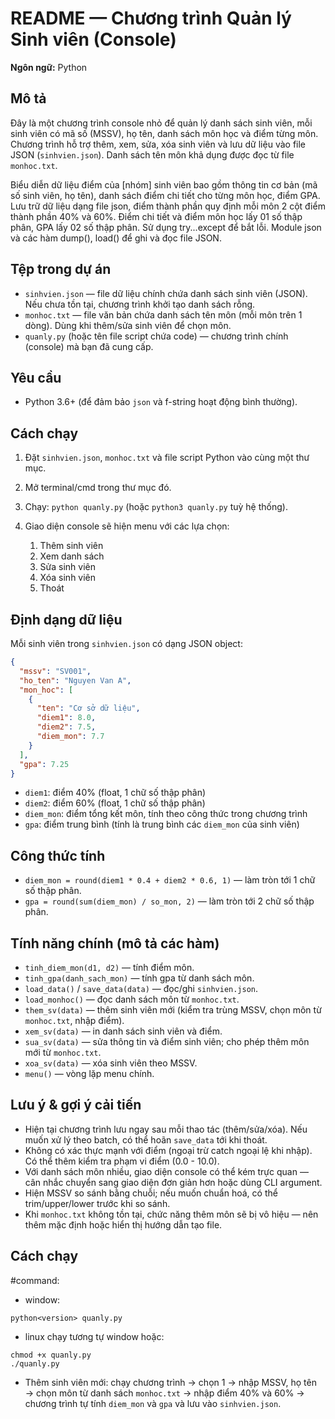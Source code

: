 # README — Chương trình Quản lý Sinh viên (Console)

**Ngôn ngữ:** Python 

## Mô tả

Đây là một chương trình console nhỏ để quản lý danh sách sinh viên, mỗi sinh viên có mã số (MSSV), họ tên, danh sách môn học và điểm từng môn. Chương trình hỗ trợ thêm, xem, sửa, xóa sinh viên và lưu dữ liệu vào file JSON (`sinhvien.json`). Danh sách tên môn khả dụng được đọc từ file `monhoc.txt`.

Biểu diễn dữ liệu điểm của [nhóm] sinh viên bao gồm thông tin cơ bản (mã số sinh viên, họ tên), danh sách điểm chi tiết cho từng môn học, điểm GPA. Lưu trữ dữ liệu dạng file json, điểm thành phần quy định mỗi môn 2 cột điểm thành phần 40% và 60%.
Điểm chi tiết và điểm môn học lấy 01 số thập phân, GPA lấy 02 số thập phân.
Sử dụng try...except để bắt lỗi. Module json và các hàm dump(), load() để ghi và đọc file JSON.

## Tệp trong dự án

* `sinhvien.json` — file dữ liệu chính chứa danh sách sinh viên (JSON). Nếu chưa tồn tại, chương trình khởi tạo danh sách rỗng.
* `monhoc.txt` — file văn bản chứa danh sách tên môn (mỗi môn trên 1 dòng). Dùng khi thêm/sửa sinh viên để chọn môn.
* `quanly.py` (hoặc tên file script chứa code) — chương trình chính (console) mà bạn đã cung cấp.

## Yêu cầu

* Python 3.6+ (để đảm bảo `json` và f-string hoạt động bình thường).

## Cách chạy

1. Đặt `sinhvien.json`, `monhoc.txt` và file script Python vào cùng một thư mục.
2. Mở terminal/cmd trong thư mục đó.
3. Chạy: `python quanly.py` (hoặc `python3 quanly.py` tuỳ hệ thống).
4. Giao diện console sẽ hiện menu với các lựa chọn:

   1. Thêm sinh viên
   2. Xem danh sách
   3. Sửa sinh viên
   4. Xóa sinh viên
   5. Thoát

## Định dạng dữ liệu

Mỗi sinh viên trong `sinhvien.json` có dạng JSON object:

```json
{
  "mssv": "SV001",
  "ho_ten": "Nguyen Van A",
  "mon_hoc": [
    {
      "ten": "Cơ sở dữ liệu",
      "diem1": 8.0,
      "diem2": 7.5,
      "diem_mon": 7.7
    }
  ],
  "gpa": 7.25
}
```

* `diem1`: điểm 40% (float, 1 chữ số thập phân)
* `diem2`: điểm 60% (float, 1 chữ số thập phân)
* `diem_mon`: điểm tổng kết môn, tính theo công thức trong chương trình
* `gpa`: điểm trung bình (tính là trung bình các `diem_mon` của sinh viên)

## Công thức tính

* `diem_mon = round(diem1 * 0.4 + diem2 * 0.6, 1)` — làm tròn tới 1 chữ số thập phân.
* `gpa = round(sum(diem_mon) / so_mon, 2)` — làm tròn tới 2 chữ số thập phân.

## Tính năng chính (mô tả các hàm)

* `tinh_diem_mon(d1, d2)` — tính điểm môn.
* `tinh_gpa(danh_sach_mon)` — tính gpa từ danh sách môn.
* `load_data()` / `save_data(data)` — đọc/ghi `sinhvien.json`.
* `load_monhoc()` — đọc danh sách môn từ `monhoc.txt`.
* `them_sv(data)` — thêm sinh viên mới (kiểm tra trùng MSSV, chọn môn từ `monhoc.txt`, nhập điểm).
* `xem_sv(data)` — in danh sách sinh viên và điểm.
* `sua_sv(data)` — sửa thông tin và điểm sinh viên; cho phép thêm môn mới từ `monhoc.txt`.
* `xoa_sv(data)` — xóa sinh viên theo MSSV.
* `menu()` — vòng lặp menu chính.

## Lưu ý & gợi ý cải tiến

* Hiện tại chương trình lưu ngay sau mỗi thao tác (thêm/sửa/xóa). Nếu muốn xử lý theo batch, có thể hoãn `save_data` tới khi thoát.
* Không có xác thực mạnh với điểm (ngoại trừ catch ngoại lệ khi nhập). Có thể thêm kiểm tra phạm vi điểm (0.0 - 10.0).
* Với danh sách môn nhiều, giao diện console có thể kém trực quan — cân nhắc chuyển sang giao diện đơn giản hơn hoặc dùng CLI argument.
* Hiện MSSV so sánh bằng chuỗi; nếu muốn chuẩn hoá, có thể trim/upper/lower trước khi so sánh.
* Khi `monhoc.txt` không tồn tại, chức năng thêm môn sẽ bị vô hiệu — nên thêm mặc định hoặc hiển thị hướng dẫn tạo file.

## Cách chạy
#command: 
* window:
```
python<version> quanly.py
```
* linux
chạy tương tự window hoặc:
```
chmod +x quanly.py
./quanly.py
```

* Thêm sinh viên mới: chạy chương trình → chọn 1 → nhập MSSV, họ tên → chọn môn từ danh sách `monhoc.txt` → nhập điểm 40% và 60% → chương trình tự tính `diem_mon` và `gpa` và lưu vào `sinhvien.json`.
